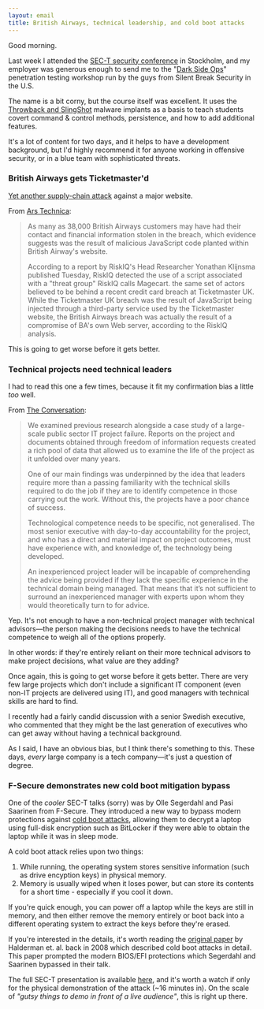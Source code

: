 ```yaml
---
layout: email
title: British Airways, technical leadership, and cold boot attacks
---
```


Good morning.

Last week I attended the [SEC-T security conference](https://www.sec-t.org/) in Stockholm, and my employer was generous enough to send me to the "[Dark Side Ops](https://www.sec-t.org/trainings/dark-side-ops-custom-penetration-testing-workshop/)" penetration testing workshop run by the guys from Silent Break Security in the U.S.

The name is a bit corny, but the course itself was excellent. It uses the [Throwback and SlingShot](https://silentbreaksecurity.com/throwback-thursday-a-guide-to-configuring-throwback/) malware implants as a basis to teach students covert command & control methods, persistence, and how to add additional features.

It's a lot of content for two days, and it helps to have a development background, but I'd highly recommend it for anyone working in offensive security, or in a blue team with sophisticated threats.

### British Airways gets Ticketmaster'd

[Yet another supply-chain attack](https://markeldo.com/Email-update-The-Mueller-Indictments-NPM-Arch-Gentoo-and-Ticketmaster-UK/) against a major website. 

From [Ars Technica](https://arstechnica.com/information-technology/2018/09/british-airways-site-had-credit-card-skimming-code-injected/):

>As many as 38,000 British Airways customers may have had their contact and financial information stolen in the breach, which evidence suggests was the result of malicious JavaScript code planted within British Airway's website.
>
>According to a report by RiskIQ's Head Researcher Yonathan Klijnsma published Tuesday, RiskIQ detected the use of a script associated with a "threat group" RiskIQ calls Magecart. the same set of actors believed to be behind a recent credit card breach at Ticketmaster UK. While the Ticketmaster UK breach was the result of JavaScript being injected through a third-party service used by the Ticketmaster website, the British Airways breach was actually the result of a compromise of BA's own Web server, according to the RiskIQ analysis.

This is going to get worse before it gets better.

### Technical projects need technical leaders

I had to read this one a few times, because it fit my confirmation bias a little _too_ well.

From [The Conversation](http://theconversation.com/lack-of-technical-knowledge-in-leadership-is-a-key-reason-why-so-many-it-projects-fail-101889):

>We examined previous research alongside a case study of a large-scale public sector IT project failure. Reports on the project and documents obtained through freedom of information requests created a rich pool of data that allowed us to examine the life of the project as it unfolded over many years.
>
>One of our main findings was underpinned by the idea that leaders require more than a passing familiarity with the technical skills required to do the job if they are to identify competence in those carrying out the work. Without this, the projects have a poor chance of success.
>
>Technological competence needs to be specific, not generalised. The most senior executive with day-to-day accountability for the project, and who has a direct and material impact on project outcomes, must have experience with, and knowledge of, the technology being developed.
>
>An inexperienced project leader will be incapable of comprehending the advice being provided if they lack the specific experience in the technical domain being managed. That means that it’s not sufficient to surround an inexperienced manager with experts upon whom they would theoretically turn to for advice.

Yep. It's not enough to have a non-technical project manager with technical advisors—the person making the decisions needs to have the technical competence to weigh all of the options properly. 

In other words: if they're entirely reliant on their more technical advisors to make project decisions, what value are they adding?

Once again, this is going to get worse before it gets better. There are very few large projects which don't include a significant IT component (even non-IT projects are delivered using IT), and good managers with technical skills are hard to find.

I recently had a fairly candid discussion with a senior Swedish executive, who commented that they might be the last generation of executives who can get away without having a technical background. 

As I said, I have an obvious bias, but I think there's something to this. These days, _every_ large company is a tech company—it's just a question of degree.

### F-Secure demonstrates new cold boot mitigation bypass

One of the _cooler_ SEC-T talks (sorry) was by Olle Segerdahl and Pasi Saarinen from F-Secure. They introduced a new way to bypass modern protections against [cold boot attacks](https://en.wikipedia.org/wiki/Cold_boot_attack), allowing them to decrypt a laptop using full-disk encryption such as BitLocker if they were able to obtain the laptop while it was in sleep mode.

A cold boot attack relies upon two things:
1. While running, the operating system stores sensitive information (such as drive encyption keys) in physical memory.
2. Memory is usually wiped when it loses power, but can store its contents for a short time - especially if you cool it down.

If you're quick enough, you can power off a laptop while the keys are still in memory, and then either remove the memory entirely or boot back into a different operating system to extract the keys before they're erased.

If you're interested in the details, it's worth reading the [original paper](https://citp.princeton.edu/research/memory/) by Halderman et. al. back in 2008 which described cold boot attacks in detail. This paper prompted the modern BIOS/EFI protections which Segerdahl and Saarinen bypassed in their talk.

The full SEC-T presentation is available [here](https://www.youtube.com/watch?v=RqvPZnLkP70), and it's worth a watch if only for the physical demonstration of the attack (~16 minutes in). On the scale of _"gutsy things to demo in front of a live audience"_, this is right up there.